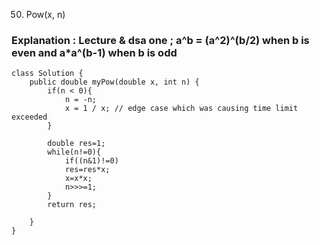 50. Pow(x, n)
### Explanation : Lecture & dsa one ; a^b = (a^2)^(b/2) when b is even and a*a^(b-1) when b is odd
```
class Solution {
    public double myPow(double x, int n) {
        if(n < 0){
            n = -n;
            x = 1 / x; // edge case which was causing time limit exceeded
        }

        double res=1;
        while(n!=0){
            if((n&1)!=0)
            res=res*x;
            x=x*x;
            n>>>=1;
        }
        return res;
        
    }
}


```
